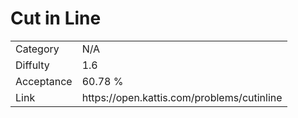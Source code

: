 # Cut in Line

<table>
    <tr>
        <td>Category</td>
        <td>N/A</td>
    </tr>
    <tr>
        <td>Diffulty</td>
        <td>1.6</td>
    </tr>
    <tr>
        <td>Acceptance</td>
        <td>60.78 %</td>
    </tr>
    <tr>
        <td>Link</td>
        <td>https://open.kattis.com/problems/cutinline</td>
    </tr>
</table>
